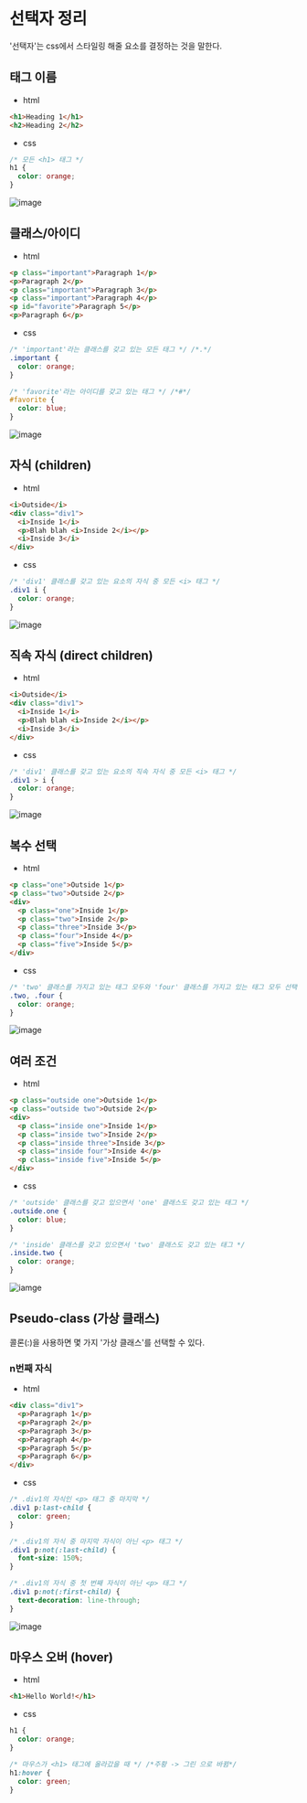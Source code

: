 # 선택자 정리
'선택자'는 css에서 스타일링 해줄 요소를 결정하는 것을 말한다.

## **태그 이름**
* html
```html
<h1>Heading 1</h1>
<h2>Heading 2</h2>
```
* css
```css
/* 모든 <h1> 태그 */
h1 {
  color: orange;
}
```

![image](images/h1.jpeg)

## **클래스/아이디**
* html
```html
<p class="important">Paragraph 1</p>
<p>Paragraph 2</p>
<p class="important">Paragraph 3</p>
<p class="important">Paragraph 4</p>
<p id="favorite">Paragraph 5</p>
<p>Paragraph 6</p>
```
* css
```css
/* 'important'라는 클래스를 갖고 있는 모든 태그 */ /*.*/
.important {
  color: orange;
}

/* 'favorite'라는 아이디를 갖고 있는 태그 */ /*#*/
#favorite {
  color: blue;
}
```

![image](images/clid.jpeg)

## **자식 (children)**
* html
```html
<i>Outside</i>
<div class="div1">
  <i>Inside 1</i>
  <p>Blah blah <i>Inside 2</i></p>
  <i>Inside 3</i>
</div>
```
* css
```css
/* 'div1' 클래스를 갖고 있는 요소의 자식 중 모든 <i> 태그 */
.div1 i {
  color: orange;
}
```
![image](images/children.jpeg)

## **직속 자식 (direct children)**
* html
```html
<i>Outside</i>
<div class="div1">
  <i>Inside 1</i>
  <p>Blah blah <i>Inside 2</i></p>
  <i>Inside 3</i>
</div>
```
* css
```css
/* 'div1' 클래스를 갖고 있는 요소의 직속 자식 중 모든 <i> 태그 */
.div1 > i {
  color: orange;
}
```
![image](images/dchildren.jpeg)

## **복수 선택**
* html
```html
<p class="one">Outside 1</p>
<p class="two">Outside 2</p>
<div>
  <p class="one">Inside 1</p>
  <p class="two">Inside 2</p>
  <p class="three">Inside 3</p>
  <p class="four">Inside 4</p>
  <p class="five">Inside 5</p>
</div>
```
* css
```css
/* 'two' 클래스를 가지고 있는 태그 모두와 'four' 클래스를 가지고 있는 태그 모두 선택 */
.two, .four {
  color: orange;
}
```
![image](images/multi.jpeg)

## **여러 조건**
* html
```html
<p class="outside one">Outside 1</p>
<p class="outside two">Outside 2</p>
<div>
  <p class="inside one">Inside 1</p>
  <p class="inside two">Inside 2</p>
  <p class="inside three">Inside 3</p>
  <p class="inside four">Inside 4</p>
  <p class="inside five">Inside 5</p>
</div>
```
* css
```css
/* 'outside' 클래스를 갖고 있으면서 'one' 클래스도 갖고 있는 태그 */
.outside.one {
  color: blue;
}

/* 'inside' 클래스를 갖고 있으면서 'two' 클래스도 갖고 있는 태그 */
.inside.two {
  color: orange;
}
```
![iamge](images/condition.jpeg)


## **Pseudo-class (가상 클래스)**
콜론(:)을 사용하면 몇 가지 '가상 클래스'를 선택할 수 있다.

### **n번째 자식**
* html
```html
<div class="div1">
  <p>Paragraph 1</p>
  <p>Paragraph 2</p>
  <p>Paragraph 3</p>
  <p>Paragraph 4</p>
  <p>Paragraph 5</p>
  <p>Paragraph 6</p>
</div>
```
* css
```css
/* .div1의 자식인 <p> 태그 중 마지막 */
.div1 p:last-child {
  color: green;
}

/* .div1의 자식 중 마지막 자식이 아닌 <p> 태그 */
.div1 p:not(:last-child) {
  font-size: 150%;
}

/* .div1의 자식 중 첫 번째 자식이 아닌 <p> 태그 */
.div1 p:not(:first-child) {
  text-decoration: line-through;
}
```
![image](images/pc.jpeg)


## **마우스 오버 (hover)**
* html
```html
<h1>Hello World!</h1>
```
* css
```css
h1 {
  color: orange;
}

/* 마우스가 <h1> 태그에 올라갔을 때 */ /*주황 -> 그린 으로 바뀜*/
h1:hover {
  color: green;
}
```

